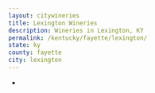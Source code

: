```yaml
---
layout: citywineries
title: Lexington Wineries
description: Wineries in Lexington, KY
permalink: /kentucky/fayette/lexington/
state: ky
county: fayette
city: lexington
---
```

-
